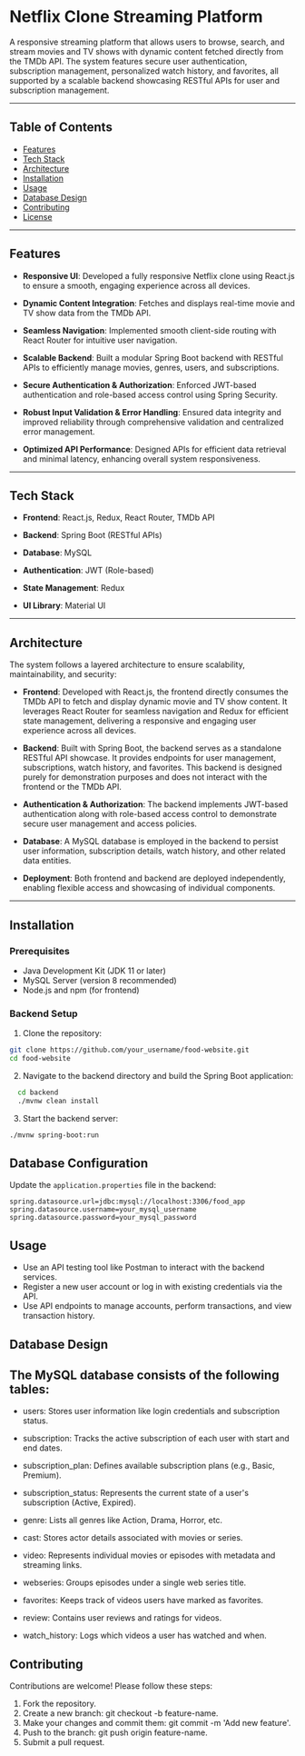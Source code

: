 # Netflix Clone Streaming Platform

A responsive streaming platform that allows users to browse, search, and stream movies and TV shows with dynamic content fetched directly from the TMDb API. The system features secure user authentication, subscription management, personalized watch history, and favorites, all supported by a scalable backend showcasing RESTful APIs for user and subscription management.



---

## Table of Contents

- [Features](#features)  
- [Tech Stack](#tech-stack)  
- [Architecture](#architecture)  
- [Installation](#installation)  
- [Usage](#usage)  
- [Database Design](#database-design)  
- [Contributing](#contributing)  
- [License](#license)  

---

## Features

- **Responsive UI**: Developed a fully responsive Netflix clone using React.js to ensure a smooth, engaging experience across all devices.

- **Dynamic Content Integration**: Fetches and displays real-time movie and TV show data from the TMDb API.

- **Seamless Navigation**: Implemented smooth client-side routing with React Router for intuitive user navigation.

- **Scalable Backend**: Built a modular Spring Boot backend with RESTful APIs to efficiently manage movies, genres, users, and subscriptions.

- **Secure Authentication & Authorization**: Enforced JWT-based authentication and role-based access control using Spring Security.

- **Robust Input Validation & Error Handling**: Ensured data integrity and improved reliability through comprehensive validation and centralized error management.

- **Optimized API Performance**: Designed APIs for efficient data retrieval and minimal latency, enhancing overall system responsiveness.
  

---

## Tech Stack

- **Frontend**: React.js, Redux, React Router, TMDb API

- **Backend**: Spring Boot (RESTful APIs)

- **Database**: MySQL

- **Authentication**: JWT (Role-based)

- **State Management**: Redux

- **UI Library**: Material UI

---

## Architecture

The system follows a layered architecture to ensure scalability, maintainability, and security:

- **Frontend**: Developed with React.js, the frontend directly consumes the TMDb API to fetch and display dynamic movie and TV show content. It leverages React Router for seamless navigation and Redux for efficient state management, delivering a responsive and engaging user experience across all devices.

- **Backend**: Built with Spring Boot, the backend serves as a standalone RESTful API showcase. It provides endpoints for user management, subscriptions, watch history, and favorites. This backend is designed purely for demonstration purposes and does not interact with the frontend or the TMDb API.

- **Authentication & Authorization**: The backend implements JWT-based authentication along with role-based access control to demonstrate secure user management and access policies.

- **Database**: A MySQL database is employed in the backend to persist user information, subscription details, watch history, and other related data entities.

- **Deployment**: Both frontend and backend are deployed independently, enabling flexible access and showcasing of individual components.

---

## Installation

### Prerequisites

- Java Development Kit (JDK 11 or later)  
- MySQL Server (version 8 recommended)  
- Node.js and npm (for frontend)  

### Backend Setup

1. Clone the repository:

```bash
git clone https://github.com/your_username/food-website.git
cd food-website
```
  
  2. Navigate to the backend directory and build the Spring Boot application:
```bash
  cd backend
  ./mvnw clean install
```
  
  3. Start the backend server:
  ```bash   
  ./mvnw spring-boot:run
  ```

## Database Configuration

Update the `application.properties` file in the backend:

```properties
spring.datasource.url=jdbc:mysql://localhost:3306/food_app
spring.datasource.username=your_mysql_username
spring.datasource.password=your_mysql_password
```


## Usage
- Use an API testing tool like Postman to interact with the backend services.
- Register a new user account or log in with existing credentials via the API.
- Use API endpoints to manage accounts, perform transactions, and view transaction history.

<!--
![DB Image](https://res.cloudinary.com/dxfn9epwh/image/upload/v1725342370/v/cip7wwfsdvati6gvdgrz.png)
-->

## Database Design
## The MySQL database consists of the following tables:
- users: Stores user information like login credentials and subscription status.

- subscription: Tracks the active subscription of each user with start and end dates.

- subscription_plan: Defines available subscription plans (e.g., Basic, Premium).

- subscription_status: Represents the current state of a user's subscription (Active, Expired).

- genre: Lists all genres like Action, Drama, Horror, etc.

- cast: Stores actor details associated with movies or series.

- video: Represents individual movies or episodes with metadata and streaming links.

- webseries: Groups episodes under a single web series title.

- favorites: Keeps track of videos users have marked as favorites.

- review: Contains user reviews and ratings for videos.

- watch_history: Logs which videos a user has watched and when.

## Contributing
Contributions are welcome! Please follow these steps:
1. Fork the repository.
2. Create a new branch: git checkout -b feature-name.
3. Make your changes and commit them: git commit -m 'Add new feature'.
4. Push to the branch: git push origin feature-name.
5. Submit a pull request.
